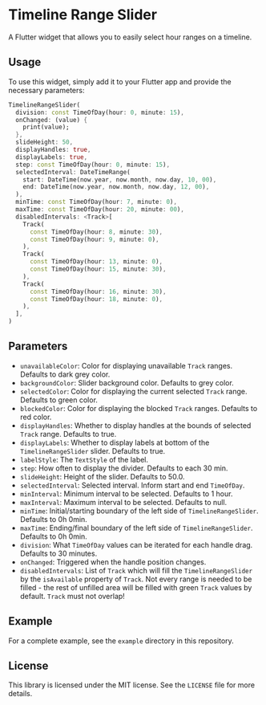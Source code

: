 <!--
This README describes the package. If you publish this package to pub.dev,
this README's contents appear on the landing page for your package.

For information about how to write a good package README, see the guide for
[writing package pages](https://dart.dev/guides/libraries/writing-package-pages).

For general information about developing packages, see the Dart guide for
[creating packages](https://dart.dev/guides/libraries/create-library-packages)
and the Flutter guide for
[developing packages and plugins](https://flutter.dev/developing-packages).
-->

# Timeline Range Slider

A Flutter widget that allows you to easily select hour ranges on a timeline.

## Usage

To use this widget, simply add it to your Flutter app and provide the necessary parameters:

```dart
TimelineRangeSlider(
  division: const TimeOfDay(hour: 0, minute: 15),
  onChanged: (value) {
    print(value);
  },
  slideHeight: 50,
  displayHandles: true,
  displayLabels: true,
  step: const TimeOfDay(hour: 0, minute: 15),
  selectedInterval: DateTimeRange(
    start: DateTime(now.year, now.month, now.day, 10, 00),
    end: DateTime(now.year, now.month, now.day, 12, 00),
  ),
  minTime: const TimeOfDay(hour: 7, minute: 0),
  maxTime: const TimeOfDay(hour: 20, minute: 00),
  disabledIntervals: <Track>[
    Track(
      const TimeOfDay(hour: 8, minute: 30),
      const TimeOfDay(hour: 9, minute: 0),
    ),
    Track(
      const TimeOfDay(hour: 13, minute: 0),
      const TimeOfDay(hour: 15, minute: 30),
    ),
    Track(
      const TimeOfDay(hour: 16, minute: 30),
      const TimeOfDay(hour: 18, minute: 0),
    ),
  ],
)
```

## Parameters

- `unavailableColor`: Color for displaying unavailable `Track` ranges. Defaults to dark grey color.
- `backgroundColor`: Slider background color. Defaults to grey color.
- `selectedColor`: Color for displaying the current selected `Track` range. Defaults to green color.
- `blockedColor`: Color for displaying the blocked `Track` ranges. Defaults to red color.
- `displayHandles`: Whether to display handles at the bounds of selected `Track` range. Defaults to true.
- `displayLabels`: Whether to display labels at bottom of the `TimelineRangeSlider` slider. Defaults to true.
- `labelStyle`: The `TextStyle` of the label.
- `step`: How often to display the divider. Defaults to each 30 min.
- `slideHeight`: Height of the slider. Defaults to 50.0.
- `selectedInterval`: Selected interval. Inform start and end `TimeOfDay`.
- `minInterval`: Minimum interval to be selected. Defaults to 1 hour.
- `maxInterval`: Maximum interval to be selected. Defaults to null.
- `minTime`: Initial/starting boundary of the left side of `TimelineRangeSlider`. Defaults to 0h 0min.
- `maxTime`: Ending/final boundary of the left side of `TimelineRangeSlider`. Defaults to 0h 0min.
- `division`: What `TimeOfDay` values can be iterated for each handle drag. Defaults to 30 minutes.
- `onChanged`: Triggered when the handle position changes.
- `disabledIntervals`: List of `Track` which will fill the `TimelineRangeSlider` by the `isAvailable` property of `Track`. Not every range is needed to be filled - the rest of unfilled area will be filled with green `Track` values by default. `Track` must not overlap!

## Example

For a complete example, see the `example` directory in this repository.

## License

This library is licensed under the MIT license. See the `LICENSE` file for more details.
